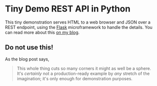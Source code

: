 # Tiny Demo REST API in Python

This tiny demonstration serves HTML to a web browser and JSON over a REST endpoint, using the [Flask](https://flask.palletsprojects.com/) microframework to handle the details. You can read more about this [on my blog](https://grahamenos.com/api-tiny-demo.html).

## Do not use this!

As the blog post says,

> This whole thing cuts so many corners it might as well be a sphere.
> It's _certainly_ not a production-ready example by _any_ stretch of the imagination; it's only enough for demonstration purposes.
